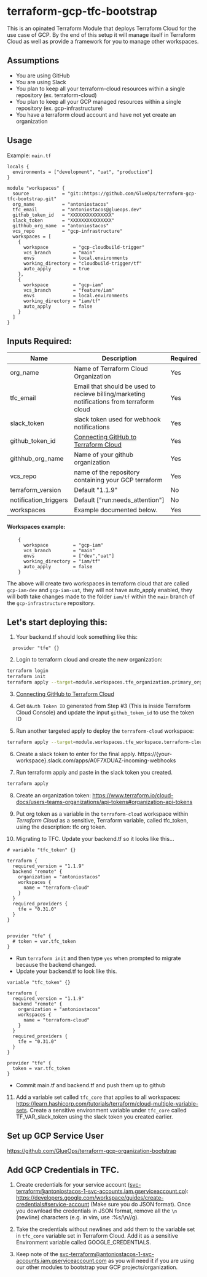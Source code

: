 # terraform-gcp-tfc-bootstrap

This is an opinated Terraform Module that deploys Terraform Cloud for the use case of GCP. By the end of this setup it will manage itself in Terraform Cloud as well as provide a framework for you to manage other workspaces.

## Assumptions

* You are using GitHub
* You are using Slack
* You plan to keep all your terraform-cloud resources within a single repository (ex. terraform-cloud)
* You plan to keep all your GCP managed resources within a single repository (ex. gcp-infrastructure)
* You have a terraform cloud account and have not yet create an organization


## Usage

Example: `main.tf`

```hcl
locals {
  environments = ["development", "uat", "production"]
}

module "workspaces" {
  source            = "git::https://github.com/GlueOps/terraform-gcp-tfc-bootstrap.git"
  org_name          = "antoniostacos"
  tfc_email         = "antoniostacos@glueops.dev"
  github_token_id   = "XXXXXXXXXXXXXXX"
  slack_token       = "XXXXXXXXXXXXXXX"
  githhub_org_name  = "antoniostacos"
  vcs_repo          = "gcp-infrastructure"
  workspaces = [
    {
      workspace         = "gcp-cloudbuild-trigger"
      vcs_branch        = "main"
      envs              = local.environments
      working_directory = "cloudbuild-trigger/tf"
      auto_apply        = true
    },
    {
      workspace         = "gcp-iam"
      vcs_branch        = "feature/iam"
      envs              = local.environments
      working_directory = "iam/tf"
      auto_apply        = false
    }
  ]
}

```




## Inputs Required:

| Name | Description | Required |
| --- | ----------- | -------- |
| org_name | Name of Terraform Cloud Organization | Yes |
| tfc_email  | Email that should be used to recieve billing/marketing notifications from terraform cloud | Yes |
| slack_token | slack token used for webhook notifications |Yes |
| github_token_id  |  [Connecting GitHub to Terraform Cloud](https://www.terraform.io/cloud-docs/vcs/github) | Yes |
| githhub_org_name  | Name of your github organization | Yes |
| vcs_repo  | name of the repository containing your GCP terraform | Yes |
| terraform_version | Default "1.1.9" | No |
| notification_triggers  | Default ["run:needs_attention"]  | No |
| workspaces  | Example documented below. | Yes |

#### Workspaces example:

```hcl
    {
      workspace         = "gcp-iam"
      vcs_branch        = "main"
      envs              = ["dev","uat"]
      working_directory = "iam/tf"
      auto_apply        = false
    }
```
The above will create two workspaces in terraform cloud that are called `gcp-iam-dev` and `gcp-iam-uat`, they will not have auto_apply enabled, they will both take changes made to the folder `iam/tf` within the `main` branch of the `gcp-infrastructure` repository.


## Let's start deploying this:

1. Your backend.tf should look something like this:
```hcl
  provider "tfe" {}
```

2. Login to terraform cloud and create the new organization:
```bash
terraform login
terraform init
terraform apply --target=module.workspaces.tfe_organization.primary_org
```

3. [Connecting GitHub to Terraform Cloud](https://www.terraform.io/cloud-docs/vcs/github)
 
4. Get `OAuth Token ID` generated from Step #3 (This is inside Terraform Cloud Console) and update the input `github_token_id` to use the token ID

5. Run another targeted apply to deploy the `terraform-cloud` workspace:
```bash
terraform apply --target=module.workspaces.tfe_workspace.terraform-cloud --target=module.workspaces.tfe_workspace.gcp-organization
```

6. Create a slack token to enter for the final apply. https://{your-workspace}.slack.com/apps/A0F7XDUAZ-incoming-webhooks

7. Run terraform apply and paste in the slack token you created.

```bash
terraform apply
```

8. Create an organization token: https://www.terraform.io/cloud-docs/users-teams-organizations/api-tokens#organization-api-tokens
9. Put org token as a variable in the `terraform-cloud` workspace within *Terraform Cloud* as a sensitive, Terraform variable, called tfc_token, using the description: tfc org token.

10. Migrating to TFC. Update your backend.tf so it looks like this...
```hcl
# variable "tfc_token" {}

terraform {
  required_version = "1.1.9"
  backend "remote" {
    organization = "antoniostacos"
    workspaces {
      name = "terraform-cloud"
    }
  }
  required_providers {
    tfe = "0.31.0"
  }
}


provider "tfe" {
  # token = var.tfc_token
}
```
* Run `terraform init` and then type `yes` when prompted to migrate because the backend changed.
* Update your backend.tf to look like this.
```hcl
variable "tfc_token" {}

terraform {
  required_version = "1.1.9"
  backend "remote" {
    organization = "antoniostacos"
    workspaces {
      name = "terraform-cloud"
    }
  }
  required_providers {
    tfe = "0.31.0"
  }
}

provider "tfe" {
  token = var.tfc_token
}
```
* Commit main.tf and backend.tf and push them up to github

11. Add a variable set called `tfc_core` that applies to all workspaces: https://learn.hashicorp.com/tutorials/terraform/cloud-multiple-variable-sets. Create a sensitive environment variable under `tfc_core` called TF_VAR_slack_token using the slack token you created earlier.

## Set up GCP Service User

https://github.com/GlueOps/terraform-gcp-organization-bootstrap

## Add GCP Credentials in TFC.

1. Create credentials for your service account (svc-terraform@antoniostacos-1-svc-accounts.iam.gserviceaccount.co): https://developers.google.com/workspace/guides/create-credentials#service-account (Make sure you do JSON format). Once you download the credentials in JSON format, remove all the `\n` (newline) characters (e.g. in vim, use :%s/\n//g).

2. Take the credentials without newlines and add them to the variable set in `tfc_core` variable set in Terraform Cloud. Add it as a sensitive Environment variable called GOOGLE_CREDENTIALS.

3. Keep note of the svc-terraform@antoniostacos-1-svc-accounts.iam.gserviceaccount.com as you will need it if you are using our other modules to bootstrap your GCP projects/organization.




